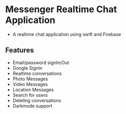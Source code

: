 # Messenger Realtime Chat Application

- A realtime chat application using swift and Firebase

## Features
- Email/password signIn/Out
- Google SignIn
- Realtime conversations
- Photo Messages
- Video Messages
- Location Messages
- Search for users
- Deleting conversations
- Darkmode support

